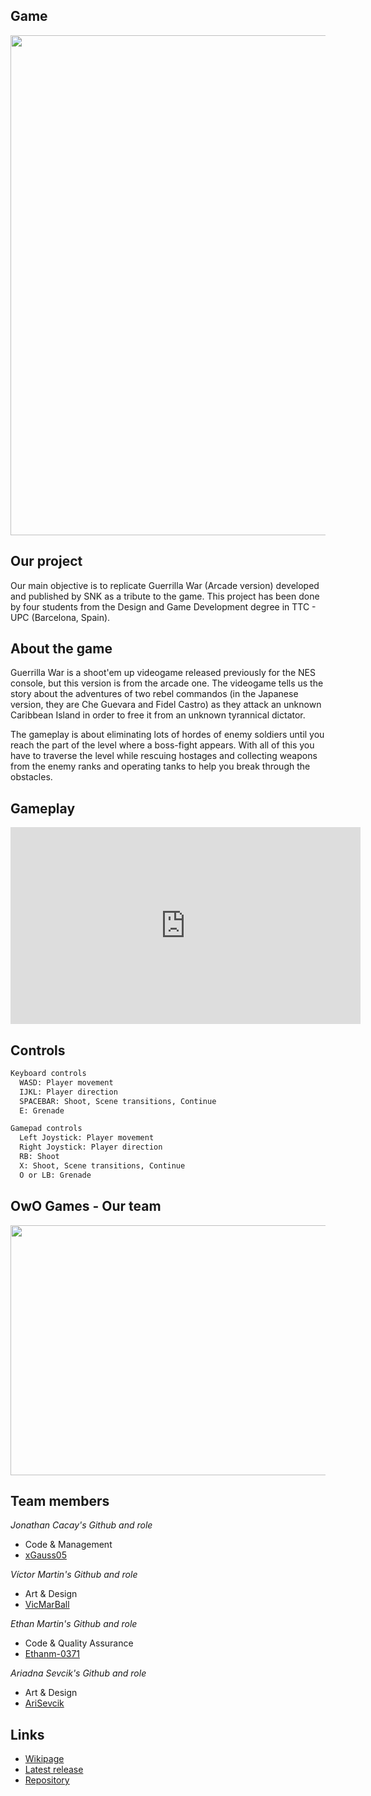 ## Game

<p align="center"><img src="https://user-images.githubusercontent.com/57706173/155706887-e6121473-e1ac-4a2f-a602-30ab4cdf49a2.jpg" width="600" height="800"></p>

## Our project

Our main objective is to replicate Guerrilla War (Arcade version) developed and published by SNK as a tribute to the game. This project has been done by four students from the Design and Game Development degree in TTC - UPC (Barcelona, Spain).

## About the game

Guerrilla War is a shoot'em up videogame released previously for the NES console, but this version is from the arcade one. The videogame tells us the story about the adventures of two rebel commandos (in the Japanese version, they are Che Guevara and Fidel Castro) as they attack an unknown Caribbean Island in order to free it from an unknown tyrannical dictator.

The gameplay is about eliminating lots of hordes of enemy soldiers until you reach the part of the level where a boss-fight appears. With all of this you have to traverse the level while rescuing hostages and collecting weapons from the enemy ranks and operating tanks to help you break through the obstacles.

## Gameplay

<iframe width="560" height="315" src="https://www.youtube.com/embed/_TlUlHCJJTE" title="YouTube video player" frameborder="0" allow="accelerometer; autoplay; clipboard-write; encrypted-media; gyroscope; picture-in-picture" allowfullscreen></iframe>

## Controls

```markdown
Keyboard controls
  WASD: Player movement
  IJKL: Player direction
  SPACEBAR: Shoot, Scene transitions, Continue
  E: Grenade
```

```markdown
Gamepad controls
  Left Joystick: Player movement
  Right Joystick: Player direction
  RB: Shoot
  X: Shoot, Scene transitions, Continue
  O or LB: Grenade
```
## OwO Games - Our team

<p align="center"><img src="https://user-images.githubusercontent.com/57706173/156781956-14cebd4a-57de-45af-838e-e8a65c78b6b5.jpeg" width="600" height="400"></p>

## Team members

_Jonathan Cacay's Github and role_

+ Code & Management
+ [xGauss05](https://github.com/xGauss05)

_Víctor Martin's Github and role_

+ Art & Design
+ [VicMarBall](https://github.com/VicMarBall)

_Ethan Martin's Github and role_

+ Code & Quality Assurance
+ [Ethanm-0371](https://github.com/Ethanm-0371)

_Ariadna Sevcik's Github and role_

+ Art & Design
+ [AriSevcik](https://github.com/AriSevcik)

## Links

- [Wikipage](https://github.com/xGauss05/OwoGamesProject1/wiki)
- [Latest release]()
- [Repository](https://github.com/xGauss05/OwoGamesProject1)
